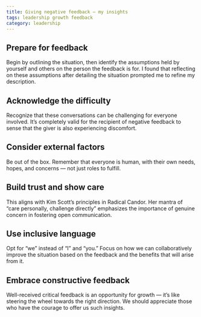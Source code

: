 ```yaml
---
title: Giving negative feedback — my insights
tags: leadership growth feedback
category: leadership
---
```


## Prepare for feedback
Begin by outlining the situation, then identify the assumptions held by yourself and others on the person the feedback is for. I found that reflecting on these assumptions after detailing the situation prompted me to refine my description.

## Acknowledge the difficulty
Recognize that these conversations can be challenging for everyone involved. It’s completely valid for the recipient of negative feedback to sense that the giver is also experiencing discomfort.

## Consider external factors
Be out of the box. Remember that everyone is human, with their own needs, hopes, and concerns — not just roles to fulfill.

## Build trust and show care
This aligns with Kim Scott’s principles in Radical Candor. Her mantra of “care personally, challenge directly” emphasizes the importance of genuine concern in fostering open communication.

## Use inclusive language
Opt for “we” instead of “I” and “you.” Focus on how we can collaboratively improve the situation based on the feedback and the benefits that will arise from it.

## Embrace constructive feedback
Well-received critical feedback is an opportunity for growth — it’s like steering the wheel towards the right direction. We should appreciate those who have the courage to offer us such insights.